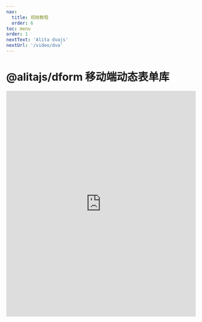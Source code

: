 ```yaml
---
nav:
  title: 视频教程
  order: 6
toc: menu
order: 1
nextText: 'Alita dvajs'
nextUrl: '/video/dva'
---
```


# @alitajs/dform 移动端动态表单库

<iframe src="https://player.bilibili.com/player.html?aid=717178308&bvid=BV1VX4y1F7AV&cid=385545962&page=1" scrolling="no" border="0" frameborder="no" framespacing="0" allowfullscreen="true" style="width:100%;height:600px"></iframe>
